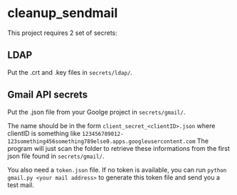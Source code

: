 # cleanup_sendmail

This project requires 2 set of secrets:

## LDAP
Put the .crt and .key files in `secrets/ldap/`.

## Gmail API secrets
Put the .json file from your Goolge project in `secrets/gmail/`.

The name should be in the form `client_secret_<clientID>.json` where clientID is something like `123456789012-123something456something789else0.apps.googleusercontent.com`
The program will just scan the folder to retrieve these informations from the first json file found in `secrets/gmail/`.

You also need a `token.json` file. If no token is available, you can run `python gmail.py <your mail address>` to generate this token file and send you a test mail.